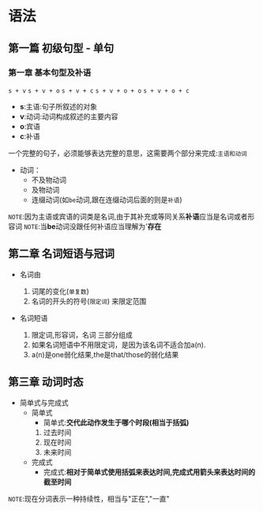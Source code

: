 # 语法

## 第一篇 初级句型 - 单句

### 第一章 基本句型及补语

`s + v`
`s + v + o`
`s + v + c`
`s + v + o + o`
`s + v + o + c`

- **s**:主语:句子所叙述的对象
- **v**:动词:动词构成叙述的主要内容
- **o**:宾语
- **c**:补语

一个完整的句子，必须能够表达完整的意思，这需要两个部分来完成:`主语和动词`

- 动词：
  - 不及物动词
  - 及物动词
  - 连缀动词(如`be`动词,跟在连缀动词后面的则是`补语`)

`NOTE`:因为主语或宾语的词类是名词,由于其补充或等同关系**补语**应当是名词或者形容词
`NOTE`:当**be**动词没跟任何补语应当理解为'**存在**

## 第二章 名词短语与冠词

- 名词由

  1. 词尾的变化(`单复数`)
  2. 名词的开头的符号(`限定词`)
     来限定范围

- 名词短语

  1. 限定词,形容词，名词 三部分组成
  2. 如果名词短语中不用限定词，是因为该名词不适合加a(n).
  3. a(n)是one弱化结果,the是that/those的弱化结果

## 第三章 动词时态

- 简单式与完成式
  - 简单式
    - 简单式:**交代此动作发生于哪个时段(相当于括弧)**
    1. 过去时间
    2. 现在时间
    3. 未来时间
  - 完成式
    - 完成式:**相对于简单式使用括弧来表达时间,完成式用箭头来表达时间的截至时间**

`NOTE`:现在分词表示一种持续性，相当与"正在","一直"